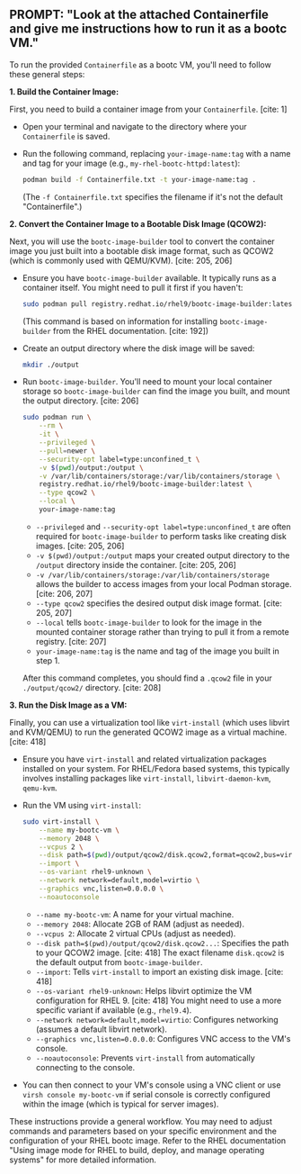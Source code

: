 ## PROMPT: "Look at the attached Containerfile and give me instructions how to run it as a bootc VM."

To run the provided `Containerfile` as a bootc VM, you'll need to follow these general steps:

**1. Build the Container Image:**

First, you need to build a container image from your `Containerfile`. [cite: 1]

* Open your terminal and navigate to the directory where your `Containerfile` is saved.
* Run the following command, replacing `your-image-name:tag` with a name and tag for your image (e.g., `my-rhel-bootc-httpd:latest`):

    ```bash
    podman build -f Containerfile.txt -t your-image-name:tag .
    ```
    (The `-f Containerfile.txt` specifies the filename if it's not the default "Containerfile".)

**2. Convert the Container Image to a Bootable Disk Image (QCOW2):**

Next, you will use the `bootc-image-builder` tool to convert the container image you just built into a bootable disk image format, such as QCOW2 (which is commonly used with QEMU/KVM). [cite: 205, 206]

* Ensure you have `bootc-image-builder` available. It typically runs as a container itself. You might need to pull it first if you haven't:

    ```bash
    sudo podman pull registry.redhat.io/rhel9/bootc-image-builder:latest
    ```
    (This command is based on information for installing `bootc-image-builder` from the RHEL documentation. [cite: 192])
* Create an output directory where the disk image will be saved:

    ```bash
    mkdir ./output
    ```
* Run `bootc-image-builder`. You'll need to mount your local container storage so `bootc-image-builder` can find the image you built, and mount the output directory. [cite: 206]

    ```bash
    sudo podman run \
        --rm \
        -it \
        --privileged \
        --pull=newer \
        --security-opt label=type:unconfined_t \
        -v $(pwd)/output:/output \
        -v /var/lib/containers/storage:/var/lib/containers/storage \
        registry.redhat.io/rhel9/bootc-image-builder:latest \
        --type qcow2 \
        --local \
        your-image-name:tag
    ```

    * `--privileged` and `--security-opt label=type:unconfined_t` are often required for `bootc-image-builder` to perform tasks like creating disk images. [cite: 205, 206]
    * `-v $(pwd)/output:/output` maps your created output directory to the `/output` directory inside the container. [cite: 205, 206]
    * `-v /var/lib/containers/storage:/var/lib/containers/storage` allows the builder to access images from your local Podman storage. [cite: 206, 207]
    * `--type qcow2` specifies the desired output disk image format. [cite: 205, 207]
    * `--local` tells `bootc-image-builder` to look for the image in the mounted container storage rather than trying to pull it from a remote registry. [cite: 207]
    * `your-image-name:tag` is the name and tag of the image you built in step 1.

    After this command completes, you should find a `.qcow2` file in your `./output/qcow2/` directory. [cite: 208]

**3. Run the Disk Image as a VM:**

Finally, you can use a virtualization tool like `virt-install` (which uses libvirt and KVM/QEMU) to run the generated QCOW2 image as a virtual machine. [cite: 418]

* Ensure you have `virt-install` and related virtualization packages installed on your system. For RHEL/Fedora based systems, this typically involves installing packages like `virt-install`, `libvirt-daemon-kvm`, `qemu-kvm`.
* Run the VM using `virt-install`:

    ```bash
    sudo virt-install \
        --name my-bootc-vm \
        --memory 2048 \
        --vcpus 2 \
        --disk path=$(pwd)/output/qcow2/disk.qcow2,format=qcow2,bus=virtio \
        --import \
        --os-variant rhel9-unknown \
        --network network=default,model=virtio \
        --graphics vnc,listen=0.0.0.0 \
        --noautoconsole
    ```

    * `--name my-bootc-vm`: A name for your virtual machine.
    * `--memory 2048`: Allocate 2GB of RAM (adjust as needed).
    * `--vcpus 2`: Allocate 2 virtual CPUs (adjust as needed).
    * `--disk path=$(pwd)/output/qcow2/disk.qcow2...`: Specifies the path to your QCOW2 image. [cite: 418] The exact filename `disk.qcow2` is the default output from `bootc-image-builder`.
    * `--import`: Tells `virt-install` to import an existing disk image. [cite: 418]
    * `--os-variant rhel9-unknown`: Helps libvirt optimize the VM configuration for RHEL 9. [cite: 418] You might need to use a more specific variant if available (e.g., `rhel9.4`).
    * `--network network=default,model=virtio`: Configures networking (assumes a default libvirt network).
    * `--graphics vnc,listen=0.0.0.0`: Configures VNC access to the VM's console.
    * `--noautoconsole`: Prevents `virt-install` from automatically connecting to the console.

* You can then connect to your VM's console using a VNC client or use `virsh console my-bootc-vm` if serial console is correctly configured within the image (which is typical for server images).

These instructions provide a general workflow. You may need to adjust commands and parameters based on your specific environment and the configuration of your RHEL bootc image. Refer to the RHEL documentation "Using image mode for RHEL to build, deploy, and manage operating systems" for more detailed information.
